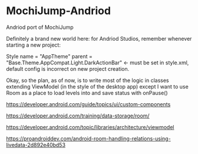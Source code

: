 # MochiJump-Andriod


Andriod port of MochiJump

Definitely a brand new world here: for Andriod Studios, remember whenever starting a new project:

Style name = "AppTheme" parent = "Base.Theme.AppCompat.Light.DarkActionBar" <- must be set in style.xml, default config is incorrect on new project creation.

Okay, so the plan, as of now, is to write most of the logic in classes extending ViewModel (in the style of the desktop app) except I want to use Room as a place to load levels into and save status with onPause()


https://developer.android.com/guide/topics/ui/custom-components

https://developer.android.com/training/data-storage/room/

https://developer.android.com/topic/libraries/architecture/viewmodel

https://proandroiddev.com/android-room-handling-relations-using-livedata-2d892e40bd53
